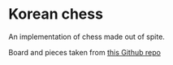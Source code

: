 # Korean chess

An implementation of chess made out of spite.


Board and pieces taken from [this Github repo](https://github.com/Kadagaden/chess-pieces)